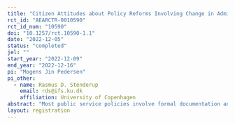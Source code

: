 ```yaml
---
title: "Citizen Attitudes about Policy Reforms Involving Change in Administrative Requirements"
rct_id: "AEARCTR-0010590"
rct_id_num: "10590"
doi: "10.1257/rct.10590-1.1"
date: "2022-12-05"
status: "completed"
jel: ""
start_year: "2022-12-09"
end_year: "2022-12-16"
pi: "Mogens Jin Pedersen"
pi_other:
  - name: Rasmus D. Stenderup
    email: rds@ifs.ku.dk
    affiliation: University of Copenhagen
abstract: "Most public service policies involve formal documentation and registration requirements. Administrative requirements that are often onerous: citizens experience ‘administrative burden’ and public employees perceive ‘red tape.’ Yet many administrative requirements also have intended purposes (e.g., reducing fraud, waste, abuse). We examine the dilemma that administrative requirements impose for the design of public service policy from perspective of democratic governance: What does the public think about administrative requirements involving a trade-off between easing administrative processing and protecting program integrity? We develop hypotheses that we test using data from a pre-registered 2x2 factorial survey experiment among a sample of Danish citizens (n = 2,000)."
layout: registration
---
```


